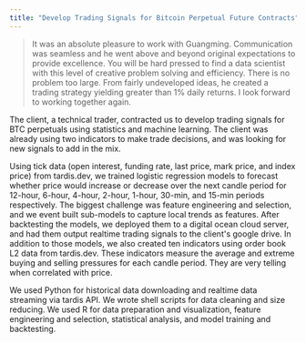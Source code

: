 ```yaml
---
title: "Develop Trading Signals for Bitcoin Perpetual Future Contracts"
---
```


>It was an absolute pleasure to work with Guangming. Communication was seamless and he went above and beyond original expectations to provide excellence. You will be hard pressed to find a data scientist with this level of creative problem solving and efficiency. There is no problem too large. From fairly undeveloped ideas, he created a trading strategy yielding greater than 1% daily returns. I look forward to working together again.

The client, a technical trader, contracted us to develop trading signals for BTC perpetuals using statistics and machine learning. The client was already using two indicators to make trade decisions, and was looking for new signals to add in the mix.

Using tick data (open interest, funding rate, last price, mark price, and index price) from tardis.dev, we trained logistic regression models to forecast whether price would increase or decrease over the next candle period for 12-hour, 6-hour, 4-hour, 2-hour, 1-hour, 30-min, and 15-min periods respectively. The biggest challenge was feature engineering and selection, and we event built sub-models to capture local trends as features. After backtesting the models, we deployed them to a digital ocean cloud server, and had them output realtime trading signals to the client's google drive. In addition to those models, we also created ten indicators using order book L2 data from tardis.dev. These indicators measure the average and extreme buying and selling pressures for each candle period. They are very telling when correlated with price.

We used Python for historical data downloading and realtime data streaming via tardis API. We wrote shell scripts for data cleaning and size reducing. We used R for data preparation and visualization, feature engineering and selection, statistical analysis, and model training and backtesting.